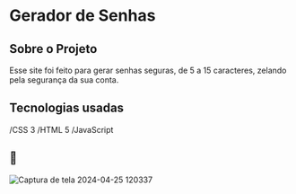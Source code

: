 # Gerador de Senhas
## Sobre o Projeto
Esse site foi feito para gerar senhas seguras, de 5 a 15 caracteres, zelando pela segurança da sua conta.
## Tecnologias usadas
/CSS 3 
/HTML 5 
/JavaScript 
## 📸
![Captura de tela 2024-04-25 120337](https://github.com/LinneRodri/GeradordeSenha/assets/167458884/8592ed09-2469-4a06-80f9-032b15c7daa6)
